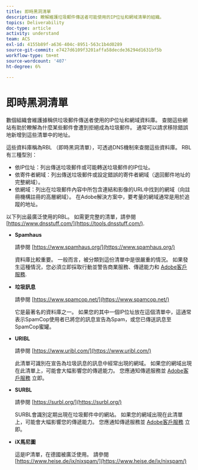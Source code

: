 ```yaml
---
title: 即時黑洞清單
description: 瞭解維護垃圾郵件傳送者可能使用的IP位址和網域清單的組織。
topics: Deliverability
doc-type: article
activity: understand
team: ACS
exl-id: 4155b89f-a636-404c-8951-563c1b4d0289
source-git-commit: e7427d6109f3201affa58decde36294d1631bf5b
workflow-type: tm+mt
source-wordcount: '407'
ht-degree: 6%

---
```


# 即時黑洞清單

數個組織會維護據稱供垃圾郵件傳送者使用的IP位址和網域資料庫。 查閱這些網站有助於瞭解為什麼某些郵件會遭到拒絕成為垃圾郵件。 通常可以請求移除錯誤地新增到這些清單中的地址。

這些資料庫稱為RBL （即時黑洞清單），可透過DNS機制來查閱這些資料庫。 RBL有三種型別：

* 依IP位址：列出傳送垃圾郵件或可能轉送垃圾郵件的IP位址。
* 依寄件者網域：列出傳送垃圾郵件或設定錯誤的寄件者網域（退回郵件地址的完整網域）。
* 依網域：列出在垃圾郵件內容中所包含連結和影像的URL中找到的網域（向註冊機構註冊的高層網域）。 在Adobe解決方案中，要考量的網域通常是用於追蹤的地址。

以下列出最廣泛使用的RBL。 如需更完整的清單，請參閱 [https://www.dnsstuff.com/](https://tools.dnsstuff.com/).

* **Spamhaus**

  請參閱 [https://www.spamhaus.org/](https://www.spamhaus.org/)

  資料庫比較重要。 一般而言，被分類到這份清單中是很嚴重的情況。 如果發生這種情況，您必須立即採取行動並警告商業服務、傳遞能力和 [Adobe客戶服務](https://helpx.adobe.com/tw/enterprise/admin-guide.html/enterprise/using/support-for-experience-cloud.ug.html).

* **垃圾訊息**

  請參閱 [https://www.spamcop.net/](https://www.spamcop.net/)

  它是最著名的資料庫之一。 如果您的其中一個IP位址放在這個清單中，這通常表示SpamCop使用者已將您的訊息宣告為Spam，或您已傳送訊息至SpamCop蜜罐。

* **URIBL**

  請參閱 [https://www.uribl.com/](https://www.uribl.com/)

  此清單可識別在宣告為垃圾訊息的訊息中經常出現的網域。 如果您的網域出現在此清單上，可能會大幅影響您的傳遞能力。 您應通知傳遞服務並 [Adobe客戶服務](https://helpx.adobe.com/tw/enterprise/admin-guide.html/enterprise/using/support-for-experience-cloud.ug.html) 立即。

* **SURBL**

  請參閱 [https://surbl.org/](https://surbl.org/)

  SURBL會識別定期出現在垃圾郵件中的網站。 如果您的網域出現在此清單上，可能會大幅影響您的傳遞能力。 您應通知傳遞服務並 [Adobe客戶服務](https://helpx.adobe.com/tw/enterprise/admin-guide.html/enterprise/using/support-for-experience-cloud.ug.html) 立即。

* **iX馬尼圖**

  這是IP清單，在德國被廣泛使用。 請參閱 [https://www.heise.de/ix/nixspam/](https://www.heise.de/ix/nixspam/)

<!--* SORBS

  [https://www.nl.sorbs.net](https://www.nl.sorbs.net) compiles a list of IP addresses that are reputed to be dynamic IP address (i.e. attributed temporarily to ISP subscribers) or "open relay" addresses. Certain domains check whether the IP address of a sender is not listed on this site before accepting email. Checking the IP addresses on this site can prove useful.-->
